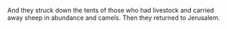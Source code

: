 And they struck down the tents of those who had livestock and carried away sheep in abundance and camels. Then they returned to Jerusalem.
